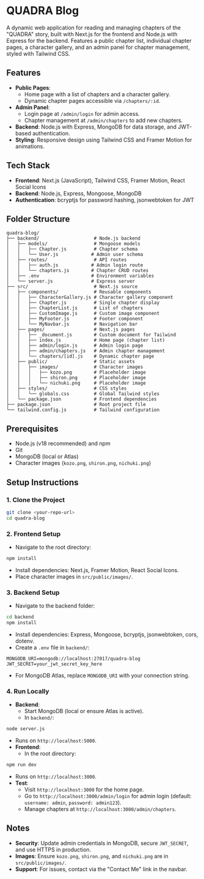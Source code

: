 # QUADRA Blog

A dynamic web application for reading and managing chapters of the "QUADRA" story, built with Next.js for the frontend and Node.js with Express for the backend. Features a public chapter list, individual chapter pages, a character gallery, and an admin panel for chapter management, styled with Tailwind CSS.

## Features
- **Public Pages**:
  - Home page with a list of chapters and a character gallery.
  - Dynamic chapter pages accessible via `/chapters/:id`.
- **Admin Panel**:
  - Login page at `/admin/login` for admin access.
  - Chapter management at `/admin/chapters` to add new chapters.
- **Backend**: Node.js with Express, MongoDB for data storage, and JWT-based authentication.
- **Styling**: Responsive design using Tailwind CSS and Framer Motion for animations.

## Tech Stack
- **Frontend**: Next.js (JavaScript), Tailwind CSS, Framer Motion, React Social Icons
- **Backend**: Node.js, Express, Mongoose, MongoDB
- **Authentication**: bcryptjs for password hashing, jsonwebtoken for JWT

## Folder Structure
```
quadra-blog/
├── backend/                    # Node.js backend
│   ├── models/                 # Mongoose models
│   │   ├── Chapter.js          # Chapter schema
│   │   └── User.js            # Admin user schema
│   ├── routes/                 # API routes
│   │   ├── auth.js            # Admin login route
│   │   └── chapters.js        # Chapter CRUD routes
│   ├── .env                   # Environment variables
│   └── server.js              # Express server
├── src/                        # Next.js source
│   ├── components/             # Reusable components
│   │   ├── CharacterGallery.js # Character gallery component
│   │   ├── Chapter.js          # Single chapter display
│   │   ├── ChapterList.js      # List of chapters
│   │   ├── CustomImage.js      # Custom image component
│   │   ├── MyFooter.js         # Footer component
│   │   └── MyNavbar.js         # Navigation bar
│   ├── pages/                  # Next.js pages
│   │   ├── _document.js        # Custom document for Tailwind
│   │   ├── index.js            # Home page (chapter list)
│   │   ├── admin/login.js      # Admin login page
│   │   ├── admin/chapters.js   # Admin chapter management
│   │   └── chapters/[id].js    # Dynamic chapter page
│   ├── public/                 # Static assets
│   │   ├── images/             # Character images
│   │   │   ├── kozo.png        # Placeholder image
│   │   │   ├── shiron.png      # Placeholder image
│   │   │   └── nichuki.png     # Placeholder image
│   ├── styles/                 # CSS styles
│   │   └── globals.css         # Global Tailwind styles
│   └── package.json            # Frontend dependencies
├── package.json                # Root project file
└── tailwind.config.js          # Tailwind configuration
```

## Prerequisites
- Node.js (v18 recommended) and npm
- Git
- MongoDB (local or Atlas)
- Character images (`kozo.png`, `shiron.png`, `nichuki.png`)

## Setup Instructions

### 1. Clone the Project
```bash
git clone <your-repo-url>
cd quadra-blog
```

### 2. Frontend Setup
- Navigate to the root directory:
```bash
npm install
```
- Install dependencies: Next.js, Framer Motion, React Social Icons.
- Place character images in `src/public/images/`.

### 3. Backend Setup
- Navigate to the backend folder:
```bash
cd backend
npm install
```
- Install dependencies: Express, Mongoose, bcryptjs, jsonwebtoken, cors, dotenv.
- Create a `.env` file in `backend/`:
```
MONGODB_URI=mongodb://localhost:27017/quadra-blog
JWT_SECRET=your_jwt_secret_key_here
```
- For MongoDB Atlas, replace `MONGODB_URI` with your connection string.

### 4. Run Locally
- **Backend**:
  - Start MongoDB (local or ensure Atlas is active).
  - In `backend/`:
```bash
node server.js
```
  - Runs on `http://localhost:5000`.
- **Frontend**:
  - In the root directory:
```bash
npm run dev
```
  - Runs on `http://localhost:3000`.
- **Test**:
  - Visit `http://localhost:3000` for the home page.
  - Go to `http://localhost:3000/admin/login` for admin login (default: `username: admin`, `password: admin123`).
  - Manage chapters at `http://localhost:3000/admin/chapters`.

## Notes
- **Security**: Update admin credentials in MongoDB, secure `JWT_SECRET`, and use HTTPS in production.
- **Images**: Ensure `kozo.png`, `shiron.png`, and `nichuki.png` are in `src/public/images/`.
- **Support**: For issues, contact via the "Contact Me" link in the navbar.